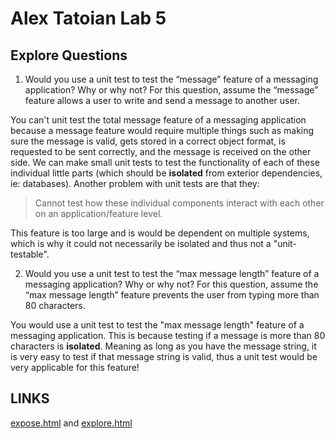 # Alex Tatoian Lab 5
## Explore Questions
1. Would you use a unit test to test the “message” feature of a messaging application? Why or why not? For this question, assume the “message” feature allows a user to write and send a message to another user.   

You can't unit test the total message feature of a messaging application because a message feature would require multiple things such as making sure the message is valid, gets stored in a correct object format, is requested to be sent correctly, and the message is received on the other side. We can make small unit tests to test the functionality of each of these individual little parts (which should be **isolated** from exterior dependencies, ie: databases). Another problem with unit tests are that they:   

> Cannot test how these individual components interact with each other on an application/feature level.

This feature is too large and is would be dependent on multiple systems, which is why it could not necessarily be isolated and thus not a "unit-testable".

2. Would you use a unit test to test the “max message length” feature of a messaging application? Why or why not? For this question, assume the “max message length” feature prevents the user from typing more than 80 characters.   
   
You would use a unit test to test the "max message length" feature of a messaging application. This is because testing if a message is more than 80 characters is **isolated**. Meaning as long as you have the message string, it is very easy to test if that message string is valid, thus a unit test would be very applicable for this feature!

## LINKS
[expose.html](https://balexdalex42.github.io/Lab5_CSE110/expose.html) and [explore.html](https://balexdalex42.github.io/Lab5_CSE110/explore.html)